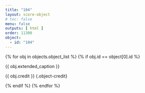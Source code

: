 ```yaml
---
title: "104"
layout: score-object
# toc: false
menu: false
outputs: [ html ]
order: 11300
object:
  - id: "104"
---
```


{% for obj in objects.object_list %}
{% if obj.id == object[0].id %}

{{ obj.extended_caption }}

{{ obj.credit }} {.object-credit}

{% endif %}
{% endfor %}

